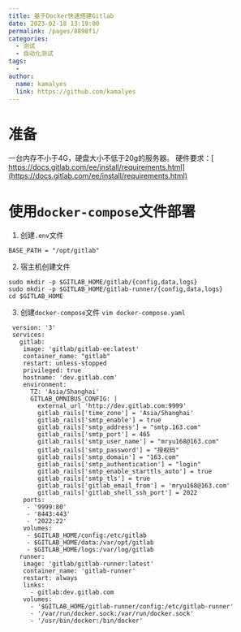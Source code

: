 ```yaml
---
title: 基于Docker快速搭建Gitlab
date: 2023-02-18 13:19:00
permalink: /pages/8898f1/
categories:
  - 测试
  - 自动化测试
tags:
  - 
author: 
  name: kamalyes
  link: https://github.com/kamalyes
---
```

# **准备**

一台内存不小于4G，硬盘大小不低于20g的服务器。
硬件要求：​[​https://docs.gitlab.com/ee/install/requirements.html​](https://docs.gitlab.com/ee/install/requirements.html)​


# 使用`docker-compose`文件部署


1. 创建`.env`文件
```
BASE_PATH = "/opt/gitlab"
```

2. 宿主机创建文件
```
sudo mkdir -p $GITLAB_HOME/gitlab/{config,data,logs}
sudo mkdir -p $GITLAB_HOME/gitlab-runner/{config,data,logs}
cd $GITLAB_HOME
```

3. 创建`docker-compose`文件 `vim docker-compose.yaml`
```docker
 version: '3'
 services:
   gitlab:
    image: 'gitlab/gitlab-ee:latest'
    container_name: "gitlab"
    restart: unless-stopped
    privileged: true
    hostname: 'dev.gitlab.com'
    environment:
      TZ: 'Asia/Shanghai'
      GITLAB_OMNIBUS_CONFIG: |
        external_url 'http://dev.gitlab.com:9999'
        gitlab_rails['time_zone'] = 'Asia/Shanghai'
        gitlab_rails['smtp_enable'] = true
        gitlab_rails['smtp_address'] = "smtp.163.com"
        gitlab_rails['smtp_port'] = 465
        gitlab_rails['smtp_user_name'] = "mryu168@163.com"
        gitlab_rails['smtp_password'] = "授权码"
        gitlab_rails['smtp_domain'] = "163.com"
        gitlab_rails['smtp_authentication'] = "login"
        gitlab_rails['smtp_enable_starttls_auto'] = true
        gitlab_rails['smtp_tls'] = true
        gitlab_rails['gitlab_email_from'] = 'mryu168@163.com'
        gitlab_rails['gitlab_shell_ssh_port'] = 2022
    ports:
     - '9999:80'
     - '8443:443'
     - '2022:22'
    volumes:
     - $GITLAB_HOME/config:/etc/gitlab
     - $GITLAB_HOME/data:/var/opt/gitlab
     - $GITLAB_HOME/logs:/var/log/gitlab
   runner:
    image: 'gitlab/gitlab-runner:latest'
    container_name: 'gitlab-runner'
    restart: always
    links:
      - gitlab:dev.gitlab.com
    volumes:
      - '$GITLAB_HOME/gitlab-runner/config:/etc/gitlab-runner'
      - '/var/run/docker.sock:/var/run/docker.sock'
      - '/usr/bin/docker:/bin/docker'
```
